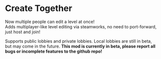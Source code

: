 # Create Together

Now multiple people can edit a level at once!  
Adds multiplayer-like level editing via steamworks, no need to port-forward, just host and join!  
  
Supports public lobbies and private lobbies. Local lobbies are still in beta, but may come in the future.
**This mod is currently in beta, please report all bugs or incomplete features to the github repo!**  
